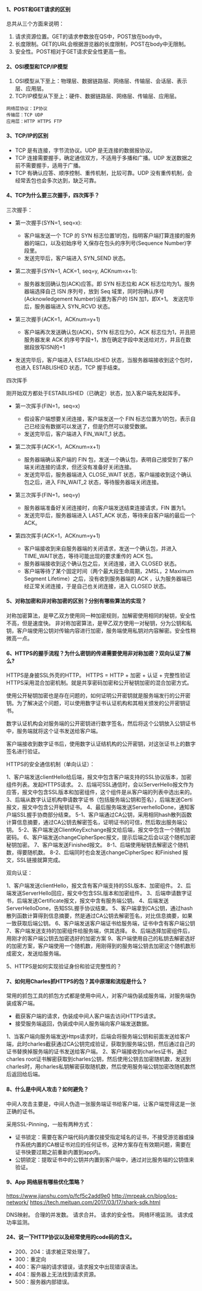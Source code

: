  #### 1、POST和GET请求的区别

总共从三个方面来说明：

1. 请求资源位置。GET的请求参数放在QS中，POST放在body中。
2. 长度限制。GET的URL会根据游览器的长度限制，POST在body中无限制。
3. 安全性。POST相对于GET请求安全性更高一些。

#### 2、OSI模型和TCP/IP模型

1. OSI模型从下至上：物理层、数据链路层、网络层、传输层、会话层、表示层、应用层。
2. TCP/IP模型从下至上：硬件、数据链路层、网络层、传输层、应用层。

```
网络层协议：IP协议
传输层：TCP UDP
应用层：HTTP HTTPS FTP
```

#### 3、TCP/IP的区别

+ TCP 是有连接，字节流协议。UDP 是无连接的数据报协议。
+ TCP 连接需要握手，确定通信双方，不适用于多播和广播。UDP 发送数据之前不需要握手，适用于广播。
+ TCP 有确认应答、顺序控制、重传机制，比较可靠。UDP 没有重传机制，会经常丢包也会多次达到，缺乏可靠。

#### 4、TCP为什么要三次握手，四次挥手？

三次握手：

+ 第一次握手(SYN=1, seq=x):

    + 客户端发送一个 TCP 的 SYN 标志位置1的包，指明客户端打算连接的服务器的端口，以及初始序号 X,保存在包头的序列号(Sequence Number)字段里。
    + 发送完毕后，客户端进入 SYN_SEND 状态。

+ 第二次握手(SYN=1, ACK=1, seq=y, ACKnum=x+1):

    + 服务器发回确认包(ACK)应答。即 SYN 标志位和 ACK 标志位均为1。服务器端选择自己 ISN 序列号，放到 Seq 域里，同时将确认序号(Acknowledgement Number)设置为客户的 ISN 加1，即X+1。 发送完毕后，服务器端进入 SYN_RCVD 状态。

+ 第三次握手(ACK=1，ACKnum=y+1)

    + 客户端再次发送确认包(ACK)，SYN 标志位为0，ACK 标志位为1，并且把服务器发来 ACK 的序号字段+1，放在确定字段中发送给对方，并且在数据段放写ISN的+1

+ 发送完毕后，客户端进入 ESTABLISHED 状态，当服务器端接收到这个包时，也进入 ESTABLISHED 状态，TCP 握手结束。

四次挥手

刚开始双方都处于ESTABLISHED（已确定）状态，加入客户端先发起挥手。

+ 第一次挥手(FIN=1，seq=x)
    + 假设客户端想要关闭连接，客户端发送一个 FIN 标志位置为1的包，表示自己已经没有数据可以发送了，但是仍然可以接受数据。
    + 发送完毕后，客户端进入 FIN_WAIT_1 状态。

+ 第二次挥手(ACK=1，ACKnum=x+1)

    + 服务器端确认客户端的 FIN 包，发送一个确认包，表明自己接受到了客户端关闭连接的请求，但还没有准备好关闭连接。
    + 发送完毕后，服务器端进入 CLOSE_WAIT 状态，客户端接收到这个确认包之后，进入 FIN_WAIT_2 状态，等待服务器端关闭连接。

+ 第三次挥手(FIN=1，seq=y)

    + 服务器端准备好关闭连接时，向客户端发送结束连接请求，FIN 置为1。
    + 发送完毕后，服务器端进入 LAST_ACK 状态，等待来自客户端的最后一个ACK。

+ 第四次挥手(ACK=1，ACKnum=y+1)

    + 客户端接收到来自服务器端的关闭请求，发送一个确认包，并进入 TIME_WAIT状态，等待可能出现的要求重传的 ACK 包。
    + 服务器端接收到这个确认包之后，关闭连接，进入 CLOSED 状态。
    + 客户端等待了某个固定时间（两个最大段生命周期，2MSL，2 Maximum Segment Lifetime）之后，没有收到服务器端的 ACK ，认为服务器端已经正常关闭连接，于是自己也关闭连接，进入 CLOSED 状态。

#### 5、对称加密和非对称加密的区别？分别有哪些算法的实现？

对称加密算法，是甲乙双方使用同一种加密规则，加解密使用相同的秘钥，安全性不高，但是速度快。
非对称加密算法，是甲乙双方使用一对秘钥，分为公钥和私钥，客户端使用公钥对传输内容进行加密，服务端使用私钥对内容解密。安全性稍微高一点。

#### 6、HTTPS的握手流程？为什么密钥的传递需要使用非对称加密？双向认证了解么?

HTTPS是身披SSL外壳的HTTP。
HTTPS = HTTP + 加密 + 认证 + 完整性验证
HTTPS采用混合加密机制。就是共享密码加密和公开秘钥加密的混合加密方式。

使用公开秘钥加密也是存在问题的，如何证明公开密钥就是服务端发行的公开密钥。为了解决这个问题，可以使用数字证书认证机构和其相关颁发的公开密钥证书。

数字认证机构会对服务端的公开密钥进行数字签名，然后将这个公钥放入公钥证书中，服务端就将这个证书发送给客户端。

客户端接收到数字证书后，使用数字认证结机构的公开密钥，对这张证书上的数字签名进行验证。

HTTPS的安全通信机制（单向认证）：

1、客户端发送clientHello给后端，报文中包含客户端支持的SSL协议版本，加密组件列表。发起HTTPS请求。
2、后端可SSL通信时，会以ServerHello报文作为应答，报文中包含SSL版本和加密组件，这个组件是从客户端的列表中选出来的。
3、后端从数字认证机构申请数字证书（包括服务端公钥和签名），后端发送Certi报文，报文中包含公开秘钥证书。
4、最后服务端发送ServerhelloDone，通知客户端SSL握手协商部分结束。
5-1、客户端通过CA公钥，采用相同hash散列函数计算信息摘要，通过CA公钥去解密签名，证明证书的可信，然后取出服务端公钥。
5-2、客户端发送ClientKeyExchange报文给后端，报文中包含一个随机加密码。
6、客户端发送changeCipherSpec报文，提示后端之后会以这个随机加密秘钥加密。
7、客户端发送Finished报文。
8-1、后端使用秘钥去解密这个随机数，得要随机数。
8-2、后端同时也会发送changeCipherSpec 和Finished 报文，SSL链接就算完成。

双向认证：

1、客户端发送clientHello，报文含有客户端支持的SSL版本、加密组件。
2、后端发送ServerHello回应，报文中包含SSL版本和加密组件。
3、后端申请数字证书，后端发送Certificate报文，报文中含有服务端公钥。
4、后端发送ServerHelloDone，告知SSL握手协议结束。
5、客户端拿到CA公钥，通过hash散列函数计算得到信息摘要，然是通过CA公钥去解密签名，对比信息摘要，如果一致获取后端公钥。
6、客户端发送客户端证书给服务端，证书中含有客户端公钥
7、客户端发送支持的加密组件给服务端，供其选择。
8、后端选择加密组件后，用刚才的客户端公钥去加密选好的加密方案
9、客户端使用自己的私钥去解密选好的加密方案，客户端使用一个随机数，用刚得到的服务端公钥去加密这个随机数形成密文，发送给服务端。

5、HTTPS是如何实现验证身份和验证完整性的？

#### 7、如何用Charles抓HTTPS的包？其中原理和流程是什么？

常用的抓包工具的抓包方式都是使用中间人，对客户端伪装成服务端，对服务端伪装成客户端。

+ 截获客户端的请求，伪装成中间人客户端去访问HTTPS请求。
+ 接受服务端返回，伪装成中间人服务端向客户端发送数据。

1、当客户端向服务端发送Https请求时，后端会将服务端公钥和前面发送给客户端，此时charles截获通过CA公钥完成验证，获取到服务端公钥，然后通过自己的证书替换掉服务端的证书发送给客户端。
2、客户端接收到charles证书，通过charles root证书解密获取到charles公钥，然后使用公钥去加密随机数，发送到charles时，用charles私钥解密获取随机数，然后使用服务端公钥加密改随机数然后返回给后端。

#### 8、什么是中间人攻击？如何避免？

中间人攻击主要是，中间人伪造一张服务端证书给客户端，让客户端觉得这是一张正确的证书。

采用SSL-Pinning，一般有两种方式：

+ 证书锁定：需要在客户端代码内置仅接受指定域名的证书，不接受游览器或操作系统内置的CA根证书对应的任何证书，这种方案存在有效期问题，需要在证书快要过期之前重新内置到app内。
+ 公钥锁定：提取证书中的公钥并内置到客户端中，通过对比服务端的公钥值来验证。

#### 9、App 网络层有哪些优化策略？

https://www.jianshu.com/p/fcf5c2add9e0
http://mrpeak.cn/blog/ios-network/
https://tech.meituan.com/2017/03/17/shark-sdk.html

DNS映射。
合理的并发数。
请求合并。
请求的安全性。
网络环境监测。
请求成功率监测。

#### 24、说一下HTTP协议以及经常使用的code码的含义。

+ 200、204：请求被正常处理了。
+ 300：重定向
+ 400：客户端的请求错误，请求报文中出现错误语法。
+ 404：服务器上无法找到请求资源。
+ 500：服务器内部错误。